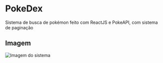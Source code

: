 <h1>PokeDex</h1>
<p>Sistema de busca de pokémon feito com ReactJS e PokeAPI, com sistema de paginação</p>

<h2>Imagem</h2>
<img src="https://user-images.githubusercontent.com/76913525/163287899-7c76674c-b03a-481a-8232-27931fd017c7.png" alt="Imagem do sistema" />
